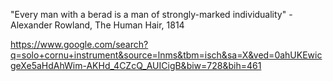 "Every man with a berad is a man of strongly-marked individuality" - Alexander Rowland, The Human Hair, 1814 

https://www.google.com/search?q=solo+cornu+instrument&source=lnms&tbm=isch&sa=X&ved=0ahUKEwicgeXe5aHdAhWim-AKHd_4CZcQ_AUICigB&biw=728&bih=461